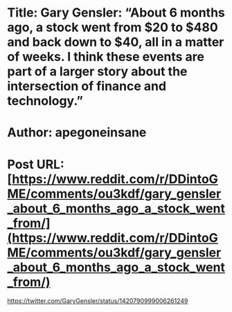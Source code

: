 # Title: Gary Gensler: “About 6 months ago, a stock went from $20 to $480 and back down to $40, all in a matter of weeks. I think these events are part of a larger story about the intersection of finance and technology.”
# Author: apegoneinsane
# Post URL: [https://www.reddit.com/r/DDintoGME/comments/ou3kdf/gary_gensler_about_6_months_ago_a_stock_went_from/](https://www.reddit.com/r/DDintoGME/comments/ou3kdf/gary_gensler_about_6_months_ago_a_stock_went_from/)


https://twitter.com/GaryGensler/status/1420790999006261249